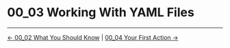 # 00_03 Working With YAML Files

<!-- FooterStart -->
---
[← 00_02 What You Should Know](../00_02_what_you_should_know/README.md) | [00_04 Your First Action →](../00_04_your_first_action/README.md)
<!-- FooterEnd -->
